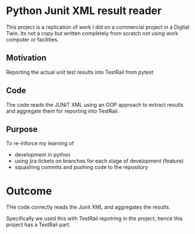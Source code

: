 # Python Junit XML result reader

This project is a replication of work I did on a commercial project in a Digital Twin. Its not a copy but written completely from scratch not using work computer or facilities.

## Motivation
Reporting the actual unit test results into TestRail from pytest

## Code
The code reads the JUNIT XML using an OOP approach to extract results and aggregate them for reporting into TestRail.

## Purpose
To re-inforce my learning of 
* development in python
* using jira tickets on branches for each stage of development (feature)
* squashing commits and pushing code to the repository

# Outcome
THe code correctly reads the Junit XML and aggregates the results.

Specifically we used this with TestRail repotring in the project, hence this project has a TestRail part.
